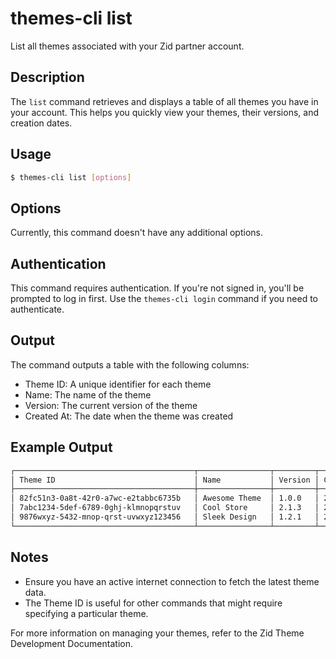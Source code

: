 # themes-cli list

List all themes associated with your Zid partner account.

## Description

The `list` command retrieves and displays a table of all themes you have in your account. This helps you quickly view your themes, their versions, and creation dates.

## Usage

```bash
$ themes-cli list [options]
```

## Options

Currently, this command doesn't have any additional options.

## Authentication

This command requires authentication. If you're not signed in, you'll be prompted to log in first. Use the `themes-cli login` command if you need to authenticate.

## Output

The command outputs a table with the following columns:

- Theme ID: A unique identifier for each theme
- Name: The name of the theme
- Version: The current version of the theme
- Created At: The date when the theme was created

## Example Output

```bash
┌────────────────────────────────────────┬────────────────┬─────────┬──────────────┐
│ Theme ID                               │ Name           │ Version │ Created At   │
├────────────────────────────────────────┼────────────────┼─────────┼──────────────┤
│ 82fc51n3-0a8t-42r0-a7wc-e2tabbc6735b   │ Awesome Theme  │ 1.0.0   │ 2024-07-08   │
│ 7abc1234-5def-6789-0ghj-klmnopqrstuv   │ Cool Store     │ 2.1.3   │ 2024-08-15   │
│ 9876wxyz-5432-mnop-qrst-uvwxyz123456   │ Sleek Design   │ 1.2.1   │ 2024-09-22   │
└────────────────────────────────────────┴────────────────┴─────────┴──────────────┘
```

## Notes

- Ensure you have an active internet connection to fetch the latest theme data.
- The Theme ID is useful for other commands that might require specifying a particular theme.


For more information on managing your themes, refer to the Zid Theme Development Documentation.